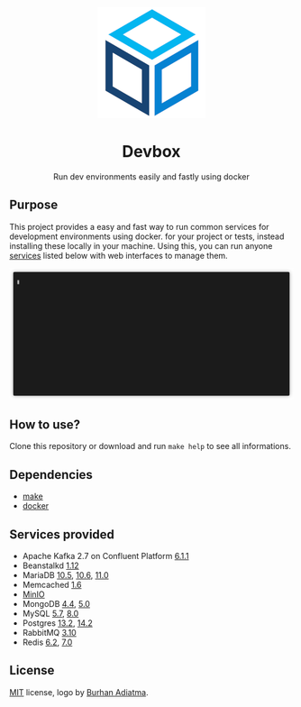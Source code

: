<p align="center"><img alt="Devbox" src="./cube-11.png" /></p>
<h1 align="center">Devbox</h1>
<p align="center">Run dev environments easily and fastly using docker</p>

## Purpose

This project provides a easy and fast way to run common services for development environments using docker. for your project or tests, instead installing these locally in your machine. Using this, you can run anyone [services](#services-provided) listed below with web interfaces to manage them.

<p align="center"><a href="./terminal.gif?raw=true"><img alt="Terminal" src="./terminal.gif?raw=true" /></a></p>

## How to use?

Clone this repository or download and run `make help` to see all informations.

## Dependencies

* [make](https://www.gnu.org/software/make/)
* [docker](https://www.docker.com/)

## Services provided

* Apache Kafka 2.7 on Confluent Platform [6.1.1](https://docs.confluent.io/platform/6.1.1/release-notes/index.html)
* Beanstalkd [1.12](https://beanstalkd.github.io/2020/06/04/1.12-release-notes.html)
* MariaDB [10.5](https://mariadb.com/kb/en/mariadb-server-10-5/), [10.6](https://mariadb.com/kb/en/mariadb-server-10-6/), [11.0](https://mariadb.com/kb/en/mariadb-server-11-0/)
* Memcached [1.6](https://memcached.org/)
* [MinIO](https://min.io/)
* MongoDB [4.4](https://docs.mongodb.com/manual/release-notes/4.4/), [5.0](https://docs.mongodb.com/manual/release-notes/5.0/)
* MySQL [5.7](https://dev.mysql.com/doc/relnotes/mysql/5.7/en/), [8.0](https://dev.mysql.com/doc/relnotes/mysql/8.0/en/)
* Postgres [13.2](https://www.postgresql.org/docs/13/release-13-2.html), [14.2](https://www.postgresql.org/docs/14/release-14-2.html)
* RabbitMQ [3.10](https://blog.rabbitmq.com/tags/v3.10.x/)
* Redis [6.2](https://redis.io), [7.0](https://redis.io)

## License
[MIT](/license) license, logo by [Burhan Adiatma](https://www.vecteezy.com/members/gembuls).
